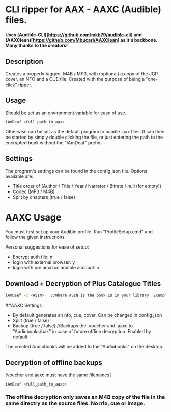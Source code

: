# CLI ripper for AAX - AAXC (Audible) files.
#### Uses (Audible-CLI)[https://github.com/mkb79/audible-cli] and (AAXClean)[https://github.com/Mbucari/AAXClean] as it's backbone. Many thanks to the creators!

## Description

Creates a properly tagged .M4B / 
MP3, with (optional) a copy of the JGP cover, an NFO and a CUE file.
Created with the purpose of being a "one-click" ripper.

## Usage
Should be set as an environment variable for ease of use.

```bash
iAmDeaf <full_path_to_aax>
```
Otherwise can be set as the default program to handle .aax files.
It can then be started by simply double clicking the file, or just entering the path to the encrypted book without the "iAmDeaf" prefix.

## Settings
The program's settings can be found in the config.json file.
Options available are:
 - Title order of (Author / Title / Year / Narrator / Bitrate / null (for empty))
 - Codec (MP3 / M4B)
 - Split by chapters (true / false)

# AAXC Usage
You must first set up your Audible profile. Run "ProfileSetup.cmd" and follow the given instructions.

Personal suggestions for ease of setup:
 - Encrypt auth file: n
 - login with external browser: y
 - login with pre.amazon audible account: n
 
## Download + Decryption of Plus Catalogue Titles
```bash
iAmDeaf -c <ASIN>   //Where ASIN is the book ID in your library. Example: iAmDeaf -c B002V5B8P8
```

##AAXC Settings
 - By default generates an nfo, cue, cover. Can be changed in config.json
 - Split (true / false)
 - Backup (true / false)   //Backups the .voucher and .aaxc to "Audiobooks/bak" in case of future offline decryption. Enabled by default.
 
 The created Audiobooks will be added to the "Audiobooks" on the desktop.

## Decryption of offline backups
[voucher and aaxc must have the same filenames]
```bash
iAmDeaf <full_path_to_aaxc>
```
### The offline decryption only saves an M4B copy of the file in the same directry as the source files. No nfo, cue or image.
